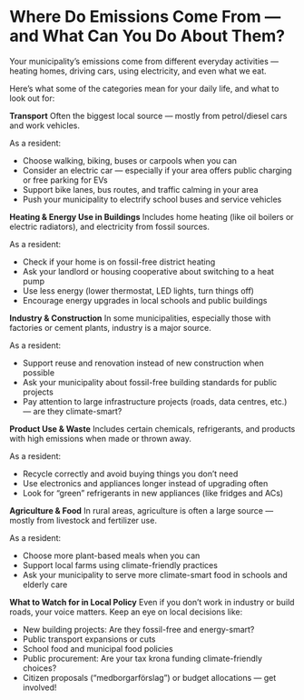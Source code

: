 # Where Do Emissions Come From — and What Can You Do About Them?

Your municipality’s emissions come from different everyday activities — heating homes, driving cars, using electricity, and even what we eat.

Here’s what some of the categories mean for your daily life, and what to look out for:

**Transport**
Often the biggest local source — mostly from petrol/diesel cars and work vehicles.

As a resident:

- Choose walking, biking, buses or carpools when you can
- Consider an electric car — especially if your area offers public charging or free parking for EVs
- Support bike lanes, bus routes, and traffic calming in your area
- Push your municipality to electrify school buses and service vehicles

**Heating & Energy Use in Buildings**
Includes home heating (like oil boilers or electric radiators), and electricity from fossil sources.

As a resident:

- Check if your home is on fossil-free district heating
- Ask your landlord or housing cooperative about switching to a heat pump
- Use less energy (lower thermostat, LED lights, turn things off)
- Encourage energy upgrades in local schools and public buildings

**Industry & Construction**
In some municipalities, especially those with factories or cement plants, industry is a major source.

As a resident:

- Support reuse and renovation instead of new construction when possible
- Ask your municipality about fossil-free building standards for public projects
- Pay attention to large infrastructure projects (roads, data centres, etc.) — are they climate-smart?

**Product Use & Waste**
Includes certain chemicals, refrigerants, and products with high emissions when made or thrown away.

As a resident:

- Recycle correctly and avoid buying things you don’t need
- Use electronics and appliances longer instead of upgrading often
- Look for “green” refrigerants in new appliances (like fridges and ACs)

**Agriculture & Food**
In rural areas, agriculture is often a large source — mostly from livestock and fertilizer use.

As a resident:

- Choose more plant-based meals when you can
- Support local farms using climate-friendly practices
- Ask your municipality to serve more climate-smart food in schools and elderly care

**What to Watch for in Local Policy**
Even if you don’t work in industry or build roads, your voice matters. Keep an eye on local decisions like:

- New building projects: Are they fossil-free and energy-smart?
- Public transport expansions or cuts
- School food and municipal food policies
- Public procurement: Are your tax krona funding climate-friendly choices?
- Citizen proposals (“medborgarförslag”) or budget allocations — get involved!
